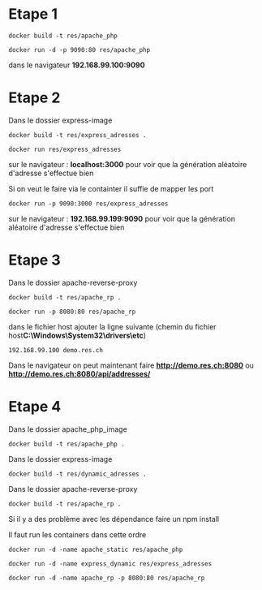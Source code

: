 # Etape 1

```
docker build -t res/apache_php
```

```
docker run -d -p 9090:80 res/apache_php
```

dans le navigateur **192.168.99.100:9090**

# Etape 2

Dans le dossier express-image

```
docker build -t res/express_adresses .
```

```
docker run res/express_adresses
```

sur le navigateur : **localhost:3000** pour voir que la génération aléatoire d'adresse s'effectue bien

Si on veut le faire via le containter il suffie de mapper les port

```
docker run -p 9090:3000 res/express_adresses
```

sur le navigateur : **192.168.99.199:9090** pour voir que la génération aléatoire d'adresse s'effectue bien

# Etape 3

Dans le dossier apache-reverse-proxy

```
docker build -t res/apache_rp .
```

```
docker run -p 8080:80 res/apache_rp
```

dans le fichier host ajouter la ligne suivante (chemin du fichier host**C:\Windows\System32\drivers\etc**)

```
192.168.99.100 demo.res.ch
```

Dans le navigateur on peut maintenant faire **http://demo.res.ch:8080** ou **http://demo.res.ch:8080/api/addresses/**



# Etape 4

Dans le dossier apache_php_image

```
docker build -t res/apache_php .
```

Dans le dossier express-image

```
docker build -t res/dynamic_adresses .
```

Dans le dossier apache-reverse-proxy

```
docker build -t res/apache_rp .
```

Si il y a des problème avec les dépendance faire un npm install

Il faut run les containers dans cette ordre

```
docker run -d -name apache_static res/apache_php
```

```
docker run -d -name express_dynamic res/express_adresses
```

```
docker run -d -name apache_rp -p 8080:80 res/apache_rp
```

